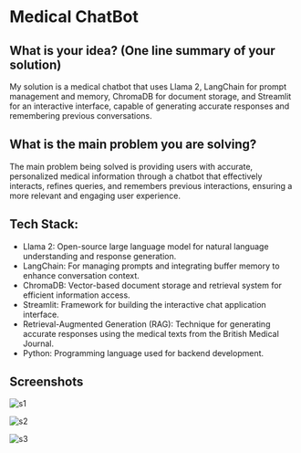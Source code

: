
# Medical ChatBot

## What is your idea? (One line summary of your solution)
My solution is a medical chatbot that uses Llama 2, LangChain for prompt management and memory, ChromaDB for document storage, and Streamlit for an interactive interface, capable of generating accurate responses and remembering previous conversations.

## What is the main problem you are solving?
The main problem being solved is providing users with accurate, personalized medical information through a chatbot that effectively interacts, refines queries, and remembers previous interactions, ensuring a more relevant and engaging user experience.


## Tech Stack:
- Llama 2: Open-source large language model for natural language understanding and response generation.
- LangChain: For managing prompts and integrating buffer memory to enhance conversation context.
- ChromaDB: Vector-based document storage and retrieval system for efficient information access.
- Streamlit: Framework for building the interactive chat application interface.
- Retrieval-Augmented Generation (RAG): Technique for generating accurate responses using the medical texts from the British Medical Journal.
- Python: Programming language used for backend development.

## Screenshots

![s1](https://github.com/hrooo900/Medical-ChatBot/blob/main/s1.png)

![s2](https://github.com/hrooo900/Medical-ChatBot/blob/main/s2.png)

![s3](https://github.com/hrooo900/Medical-ChatBot/blob/main/s3.png)

